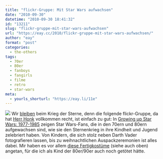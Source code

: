 ```yaml
---
title: "flickr-Gruppe: Mit Star Wars aufwachsen"
date: "2010-09-30"
datetime: "2010-09-30 18:41:32"
id: "13211"
slug: "flickr-gruppe-mit-star-wars-aufwachsen"
url: "https://eay.cc/2010/flickr-gruppe-mit-star-wars-aufwachsen/"
author: "eay"
format: "post"
categories:
  - the-others
tags:
  - 70er
  - 80er
  - fanboys
  - fangirls
  - filme
  - retro
  - star-wars
meta:
  - yourls_shorturl: "https://eay.li/11e"
---
```


![](https://eay.cc/uploads/2010/growingupstarwars.jpg) Wir [bleiben](//eay.cc/2010/star-wars-in-3d/) beim Krieg der Sterne, denn die folgende flickr-Gruppe, da hat [Herr Honk](http://www.misterhonk.de/blog/11295/growing-up-star-wars-1977-1985/) vollkommen recht, ist einfach zu gut: In [Growing up Star Wars: 1977-1985](http://www.flickr.com/groups/growingupstarwars/) zeigen Star Wars-Fans, die in den 70ern und 80ern aufgewachsen sind, wie sie den Sternenkrieg in ihre Kindheit und Jugend zelebriert haben. Von Kindern, die sich stolz neben Darth Vader fotografieren lassen, bis zu weihnachtlichen Auspackzeremonien ist alles dabei. Mir haben es vor allem [diese Fertigkostüme](http://www.flickr.com/photos/79473237@N00/3532126277/in/pool-737848@N24/) (siehe auch oben) angetan, für die ich als Kind der 80er/90er auch noch getötet hätte.
